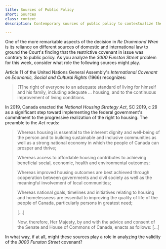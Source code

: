 ```yaml
---
title: Sources of Public Policy
short: Sources
class: context
description: Contemporary sources of public policy to contextualize the *3000 Funston Street* problem

---
```



One of the more remarkable aspects of the decision in *Re Drummond Wren* is its reliance on different sources of domestic and international law to ground the Court's finding that the restrictive covenant in issue was contrary to public policy. As you analyze the *3000 Funston Street* problem for this week, consider what role the following sources might play. 

Article 11 of the United Nations General Assembly's *International Covenant on Economic, Social and Cultural Rights* (1966) recognizes:

> [T]he right of everyone to an adequate standard of living for himself and his family, including adequate … housing, and to the continuous improvement of living conditions.

In 2019, Canada enacted the *National Housing Strategy Act*, SC 2019, c 29 as a significant step toward implementing the federal government's commitment to the progressive realization of the right to housing. The preamble to the *Act* reads:

> Whereas housing is essential to the inherent dignity and well-being of the person and to building sustainable and inclusive communities as well as a strong national economy in which the people of Canada can prosper and thrive;
> 
> Whereas access to affordable housing contributes to achieving beneficial social, economic, health and environmental outcomes;
>
> Whereas improved housing outcomes are best achieved through cooperation between governments and civil society as well as the meaningful involvement of local communities;
>
> Whereas national goals, timelines and initiatives relating to housing and homelessness are essential to improving the quality of life of the people of Canada, particularly persons in greatest need;
>
> […]
>
> Now, therefore, Her Majesty, by and with the advice and consent of the Senate and House of Commons of Canada, enacts as follows: […]

In what way, if at all, might these sources play a role in analyzing the validity of the *3000 Funston Street* covenant? 
